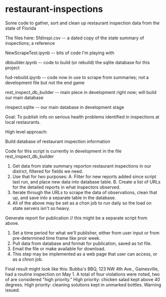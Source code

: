 # restaurant-inspections
Some code to gather, sort and clean up restaurant inspection data from the state of Florida

The files here:
5fdinspi.csv -- a dated copy of the state summary of inspections; a reference

NewScrapeTest.ipynb -- bits of code I'm playing with

dbbuilder.ipynb -- code to build (or rebuild) the sqlite database for this project

fud-rebuild.ipynb -- code now in use to scrape from summaries; not a development file but not the end game

rest_inspect_db_builder -- main piece in development right now; will build our main database

rinspect.sqlite -- our main database in development stage

Goal: To publish info on serious health problems identified in inspections at local restaurants.

High level approach:

Build database of restaurant inspection information

Code for this script is currently in development in the file rest_inspect_db_builder
1. Get data from state summary reporton restaurant inspections in our district, filtered for fields we need.
2. Use that for two purposes:
A. Filter for new reports added since script last run, and place new data into database table.
B. Create a list of URLs for the detailed reports in what inspectors observed.
3. Iterate through the URLs to scrape the data of observations, clean that up, and save into a separate table in the database.
4. All of the above may be set as a chon job to run daily so the load on state servers isn't so heavy.

Generate report for publication // this might be a separate script from above.
1. Set a time period for what we'll publisher, either from user input or from pre-determined time frame like proir week.
2. Pull data from database and format for publication, saved as txt file.
3. Email the file or make available for download.
4. This step may be implemented as a web page that user can access, or as a chron job.

Final result might look like this:
Bubba's BBQ, 123 NW 4th Ave., Gainesville, had a routine inspection on May 1.
A total of four violations were noted, two of are considered "high priority."
High priority: chicken salad kept above 40 degrees. High priority: cleaning
solutions kept in unmarked bottles. Warning issued.
